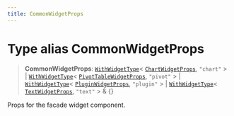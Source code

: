 ```yaml
---
title: CommonWidgetProps
---
```


# Type alias CommonWidgetProps

> **CommonWidgetProps**: [`WithWidgetType`](../../sdk-ui/type-aliases/type-alias.WithWidgetType.md)\< [`ChartWidgetProps`](../../sdk-ui/interfaces/interface.ChartWidgetProps.md), `"chart"` \> \| [`WithWidgetType`](../../sdk-ui/type-aliases/type-alias.WithWidgetType.md)\< [`PivotTableWidgetProps`](../../sdk-ui/interfaces/interface.PivotTableWidgetProps.md), `"pivot"` \> \| [`WithWidgetType`](../../sdk-ui/type-aliases/type-alias.WithWidgetType.md)\< [`PluginWidgetProps`](../../sdk-ui/interfaces/interface.PluginWidgetProps.md), `"plugin"` \> \| [`WithWidgetType`](../../sdk-ui/type-aliases/type-alias.WithWidgetType.md)\< [`TextWidgetProps`](../../sdk-ui/interfaces/interface.TextWidgetProps.md), `"text"` \> & \{}

Props for the facade widget component.
